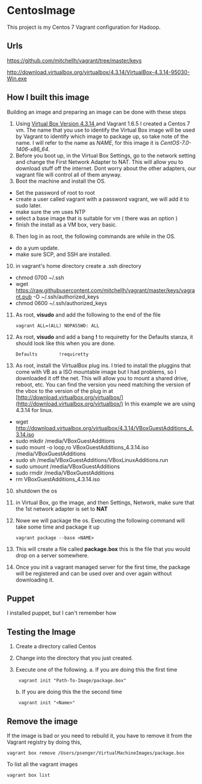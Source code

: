CentosImage
===========

This project is my Centos 7 Vagrant configuration for Hadoop.

## Urls

https://github.com/mitchellh/vagrant/tree/master/keys

http://download.virtualbox.org/virtualbox/4.3.14/VirtualBox-4.3.14-95030-Win.exe

## How I built this image

Building an image and preparing an image can be done with these steps


1. Using [Virtual Box Version 4.3.14 ](http://download.virtualbox.org/virtualbox/4.3.14/VirtualBox-4.3.14-95030-Win.exe) and Vagrant 1.6.5 I created a Centos 7 vm. The name that you use to identify the Virtual Box image will be used by Vagrant to identify which image to package up, so take note of the name. I will refer to the name as *NAME*, for this image it is *CentOS-7.0-1406-x86_64*.
2. Before you boot up, in the Virtual Box Settings, go to the network setting and change the First Network Adapter to NAT. This will allow you to download stuff off the internet. Dont worry about the other adapters, our vagrant file will control all of them anyway.
3. Boot the machine and install the OS. 
  - Set the password of root to root
  - create a user called vagrant with a password vagrant, we will add it to sudo later.
  - make sure the vm uses NTP
  - select a base image that is suitable for vm ( there was an option )
  - finish the install as a VM box, very basic.
8. Then log in as root, the following commands are while in the OS.
  - do a yum update.
  - make sure SCP, and SSH are installed.
10. in vagrant's home directory create a .ssh directory
  - chmod 0700 ~/.ssh
  - wget https://raw.githubusercontent.com/mitchellh/vagrant/master/keys/vagrant.pub -O ~/.ssh/authorized_keys
  - chmod 0600  ~/.ssh/authorized_keys
11. As root, **visudo** and add the following to the end of the file
	
		vagrant ALL=(ALL) NOPASSWD: ALL 

12. As root, **visudo** and add a bang **!** to requiretty for the Defaults stanza, it should look like this when you are done.

		Defaults        !requiretty

13. As root, install the VirtualBox plug ins. I tried to install the pluggins that come with VB as a ISO mountable image but I had problems, so I downloaded it off the net. This will allow you to mount a shared drive, reboot, etc. You can find the version you need matching the version of the vbox to the version of the plug in at [http://download.virtualbox.org/virtualbox/](http://download.virtualbox.org/virtualbox/) In this example we are using 4.3.14 for linux.

  - wget http://download.virtualbox.org/virtualbox/4.3.14/VBoxGuestAdditions_4.3.14.iso
  - sudo mkdir /media/VBoxGuestAdditions
  - sudo mount -o loop,ro VBoxGuestAdditions_4.3.14.iso /media/VBoxGuestAdditions
  - sudo sh /media/VBoxGuestAdditions/VBoxLinuxAdditions.run
  - sudo umount /media/VBoxGuestAdditions	
  - sudo rmdir /media/VBoxGuestAdditions
  - rm VBoxGuestAdditions_4.3.14.iso

10. shutdown the os
11. in Virtual Box, go the image, and then Settings, Network, make sure that the 1st network adapter is set to **NAT**
11. Nowe we will package the os. Executing the following command will take some time and package it up

		vagrant package --base <NAME> 
	
12. This will create a file called **package.box** this is the file that you would drop on a server somewhere. 
13. Once you init a vagrant managed server for the first time, the package will be registered and can be used over and over again without downloading it.

## Puppet

I installed puppet, but I can't remember how 

## Testing the Image


1. Create a directory called Centos
2. Change into the directory that you just created.
3. Execute one of the following.
	a. If you are doing this the first time
	
		vagrant init "Path-To-Image/package.box"

	b. If you are doing this the the second time
	
		vagrant init "<Name>"

## Remove the image

If the image is bad or you need to rebuild it, you have to remove it from the Vagrant registry by doing this,

	vagrant box remove /Users/psenger/VirtualMachineImages/package.box
	
To list all the vagrant images 

	vagrant box list

